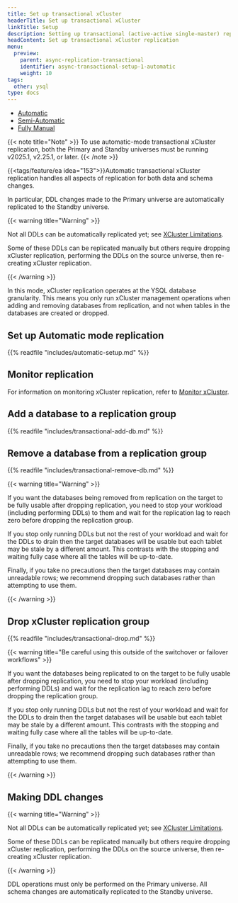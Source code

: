 ```yaml
---
title: Set up transactional xCluster
headerTitle: Set up transactional xCluster
linkTitle: Setup
description: Setting up transactional (active-active single-master) replication between two YB universes
headContent: Set up transactional xCluster replication
menu:
  preview:
    parent: async-replication-transactional
    identifier: async-transactional-setup-1-automatic
    weight: 10
tags:
  other: ysql
type: docs
---
```



<ul class="nav nav-tabs-alt nav-tabs-yb">
  <li >
    <a href="../async-transactional-setup-automatic/" class="nav-link active">
      Automatic
    </a>
  </li>
  <li >
    <a href="../async-transactional-setup-semi-automatic/" class="nav-link">
      Semi-Automatic
    </a>
  </li>
  <li >
    <a href="../async-transactional-setup-manual/" class="nav-link">
      Fully Manual
    </a>
  </li>
</ul>

{{< note title="Note" >}}
To use automatic-mode transactional xCluster replication, both the Primary and Standby universes must be running v2025.1, v2.25.1, or later.
{{< /note >}}

{{<tags/feature/ea idea="153">}}Automatic transactional xCluster replication handles all aspects of replication for both data and schema changes.

In particular, DDL changes made to the Primary universe are
automatically replicated to the Standby universe.

{{< warning title="Warning" >}}

Not all DDLs can be automatically replicated yet; see [XCluster Limitations](../../../../architecture/docdb-replication/async-replication/#limitations).

Some of these DDLs can be replicated manually but others require
dropping xCluster replication, performing the DDLs on the source
universe, then re-creating xCluster replication.

{{< /warning >}}

In this mode, xCluster replication operates at the YSQL database granularity. This means you only run xCluster management operations when adding and removing databases from replication, and not when tables in the databases are created or dropped.

## Set up Automatic mode replication

{{% readfile "includes/automatic-setup.md" %}}

## Monitor replication

For information on monitoring xCluster replication, refer to [Monitor xCluster](../../../../launch-and-manage/monitor-and-alert/xcluster-monitor/).

## Add a database to a replication group

{{% readfile "includes/transactional-add-db.md" %}}

## Remove a database from a replication group

{{% readfile "includes/transactional-remove-db.md" %}}

{{< warning title="Warning" >}}

If you want the databases being removed from replication on the target
to be fully usable after dropping replication, you need to stop your
workload (including performing DDLs) to them and wait for the
replication lag to reach zero before dropping the replication group.

If you stop only running DDLs but not the rest of your workload and wait
for the DDLs to drain then the target databases will be usable but each
tablet may be stale by a different amount.  This contrasts with the
stopping and waiting fully case where all the tables will be up-to-date.

Finally, if you take no precautions then the target databases may
contain unreadable rows; we recommend dropping such databases rather
than attempting to use them.

{{< /warning >}}

## Drop xCluster replication group

{{% readfile "includes/transactional-drop.md" %}}

{{< warning title="Be careful using this outside of the switchover or failover workflows" >}}

If you want the databases being replicated to on the target to be fully
usable after dropping replication, you need to stop your workload
(including performing DDLs) and wait for the replication lag to reach
zero before dropping the replication group.

If you stop only running DDLs but not the rest of your workload and wait
for the DDLs to drain then the target databases will be usable but each
tablet may be stale by a different amount.  This contrasts with the
stopping and waiting fully case where all the tables will be up-to-date.

Finally, if you take no precautions then the target databases may
contain unreadable rows; we recommend dropping such databases rather
than attempting to use them.

{{< /warning >}}

## Making DDL changes

{{< warning title="Warning" >}}

Not all DDLs can be automatically replicated yet; see [XCluster Limitations](../../../../architecture/docdb-replication/async-replication/#limitations).

Some of these DDLs can be replicated manually but others require
dropping xCluster replication, performing the DDLs on the source
universe, then re-creating xCluster replication.

{{< /warning >}}

DDL operations must only be performed on the Primary universe. All schema changes are automatically replicated to the Standby universe.

